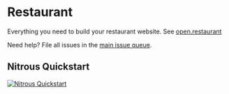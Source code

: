 Restaurant
=========

Everything you need to build your restaurant website. See [open.restaurant](http://open.restaurant)

Need help? File all issues in the [main issue queue](https://www.drupal.org/project/issues/restaurant).

## Nitrous Quickstart

[![Nitrous Quickstart](https://nitrous-image-icons.s3.amazonaws.com/quickstart.svg)](https://www.nitrous.io/quickstart)
